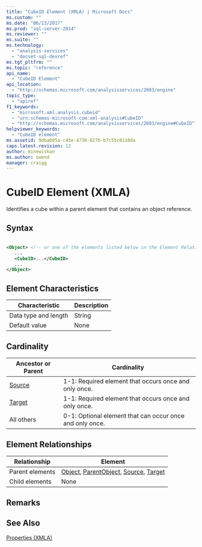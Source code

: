 ```yaml
---
title: "CubeID Element (XMLA) | Microsoft Docs"
ms.custom: ""
ms.date: "06/13/2017"
ms.prod: "sql-server-2014"
ms.reviewer: ""
ms.suite: ""
ms.technology: 
  - "analysis-services"
  - "docset-sql-devref"
ms.tgt_pltfrm: ""
ms.topic: "reference"
api_name: 
  - "CubeID Element"
api_location: 
  - "http://schemas.microsoft.com/analysisservices/2003/engine"
topic_type: 
  - "apiref"
f1_keywords: 
  - "microsoft.xml.analysis.cubeid"
  - "urn:schemas-microsoft-com:xml-analysis#CubeID"
  - "http://schemas.microsoft.com/analysisservices/2003/engine#CubeID"
helpviewer_keywords: 
  - "CubeID element"
ms.assetid: 9dba605a-c45e-4730-827b-b7c55c8110da
caps.latest.revision: 12
author: minewiskan
ms.author: owend
manager: craigg
---
```

# CubeID Element (XMLA)
  Identifies a cube within a parent element that contains an object reference.  
  
## Syntax  
  
```xml  
  
<Object> <!-- or one of the elements listed below in the Element Relationships table -->  
   ...  
   <CubeID>...</CubeID>  
   ...  
</Object>  
```  
  
## Element Characteristics  
  
|Characteristic|Description|  
|--------------------|-----------------|  
|Data type and length|String|  
|Default value|None|  
  
## Cardinality  
  
|Ancestor or Parent|Cardinality|  
|------------------------|-----------------|  
|[Source](source-element-xmla.md)|1-1: Required element that occurs once and only once.|  
|[Target](../xml-elements-properties/target-element-xmla.md)|1-1: Required element that occurs once and only once.|  
|All others|0-1: Optional element that can occur once and only once.|  
  
## Element Relationships  
  
|Relationship|Element|  
|------------------|-------------|  
|Parent elements|[Object](object-element-xmla.md), [ParentObject](parentobject-element-xmla.md), [Source](source-element-xmla.md), [Target](../xml-elements-properties/target-element-xmla.md)|  
|Child elements|None|  
  
## Remarks  
  
## See Also  
 [Properties &#40;XMLA&#41;](xml-elements-properties.md)  
  
  
